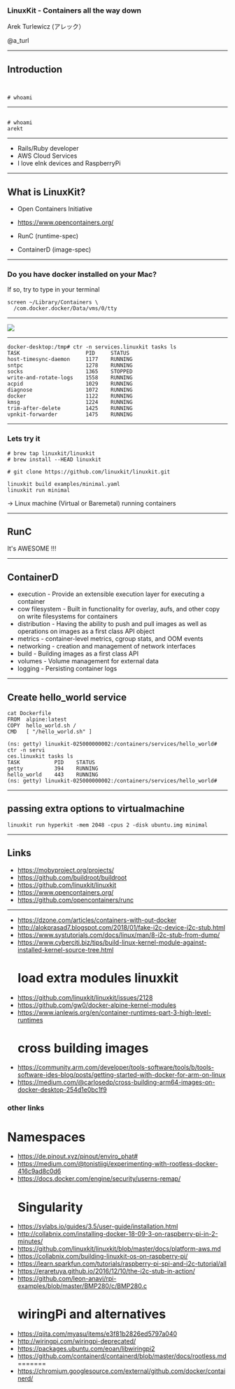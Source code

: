 ### LinuxKit - Containers all the way down

Arek Turlewicz
(アレック）

@a_turl

---

## Introduction

  ```


  # whoami
  ```

---

  ```

  # whoami
  arekt
  ```

---

  - Rails/Ruby developer
  - AWS Cloud Services
  - I love eInk devices and RaspberryPi

---

## What is LinuxKit?

  - Open Containers Initiative
  - https://www.opencontainers.org/

  - RunC (runtime-spec)
  - ContainerD (image-spec)

---

### Do you have docker installed on your Mac?

  If so, try to type in your terminal

```
screen ~/Library/Containers \
  /com.docker.docker/Data/vms/0/tty
```

---

<img src="linuxkit/images/linuxkit-terminal.png">

---

```
docker-desktop:/tmp# ctr -n services.linuxkit tasks ls
TASK                     PID     STATUS
host-timesync-daemon     1177    RUNNING
sntpc                    1278    RUNNING
socks                    1365    STOPPED
write-and-rotate-logs    1558    RUNNING
acpid                    1029    RUNNING
diagnose                 1072    RUNNING
docker                   1122    RUNNING
kmsg                     1224    RUNNING
trim-after-delete        1425    RUNNING
vpnkit-forwarder         1475    RUNNING
```

---

### Lets try it

```
# brew tap linuxkit/linuxkit
# brew install --HEAD linuxkit
```

```
# git clone https://github.com/linuxkit/linuxkit.git
```

```
linuxkit build examples/minimal.yaml
linuxkit run minimal
```
  -> Linux machine (Virtual or Baremetal) running containers

---

## RunC

  It's AWESOME !!!

---

## ContainerD

- execution - Provide an extensible execution layer for executing a container
- cow filesystem - Built in functionality for overlay, aufs, and other copy on write  filesystems for containers
- distribution - Having the ability to push and pull images as well as operations on images as a first class API object
- metrics - container-level metrics, cgroup stats, and OOM events
- networking - creation and management of network interfaces
- build - Building images as a first class API
- volumes - Volume management for external data
- logging - Persisting container logs

---

## Create hello_world service

```
cat Dockerfile
FROM  alpine:latest
COPY  hello_world.sh /
CMD   [ "/hello_world.sh" ]

```

```
(ns: getty) linuxkit-025000000002:/containers/services/hello_world# ctr -n servi
ces.linuxkit tasks ls
TASK           PID    STATUS
getty          394    RUNNING
hello_world    443    RUNNING
(ns: getty) linuxkit-025000000002:/containers/services/hello_world#
```

---

## passing extra options to virtualmachine

```
linuxkit run hyperkit -mem 2048 -cpus 2 -disk ubuntu.img minimal

```

---

## Links
- https://mobyproject.org/projects/
- https://github.com/buildroot/buildroot
- https://github.com/linuxkit/linuxkit
- https://www.opencontainers.org/
- https://github.com/opencontainers/runc


---


- https://dzone.com/articles/containers-with-out-docker
- http://alokprasad7.blogspot.com/2018/01/fake-i2c-device-i2c-stub.html
- https://www.systutorials.com/docs/linux/man/8-i2c-stub-from-dump/
- https://www.cyberciti.biz/tips/build-linux-kernel-module-against-installed-kernel-source-tree.html
  # load extra modules linuxkit
- https://github.com/linuxkit/linuxkit/issues/2128
- https://github.com/gw0/docker-alpine-kernel-modules
- https://www.ianlewis.org/en/container-runtimes-part-3-high-level-runtimes
  # cross building images
- https://community.arm.com/developer/tools-software/tools/b/tools-software-ides-blog/posts/getting-started-with-docker-for-arm-on-linux
- https://medium.com/@carlosedp/cross-building-arm64-images-on-docker-desktop-254d1e0bc1f9

### other links
  # Namespaces
- https://de.pinout.xyz/pinout/enviro_phat#
- https://medium.com/@tonistiigi/experimenting-with-rootless-docker-416c9ad8c0d6
- https://docs.docker.com/engine/security/userns-remap/
  # Singularity
- https://sylabs.io/guides/3.5/user-guide/installation.html
- http://collabnix.com/installing-docker-18-09-3-on-raspberry-pi-in-2-minutes/
- https://github.com/linuxkit/linuxkit/blob/master/docs/platform-aws.md
- https://collabnix.com/building-linuxkit-os-on-raspberry-pi/
- https://learn.sparkfun.com/tutorials/raspberry-pi-spi-and-i2c-tutorial/all
- https://eraretuya.github.io/2016/12/10/the-i2c-stub-in-action/
- https://github.com/leon-anavi/rpi-examples/blob/master/BMP280/c/BMP280.c
  # wiringPi and alternatives
- https://qiita.com/myasu/items/e3f81b2826ed5797a040
- http://wiringpi.com/wiringpi-deprecated/
- https://packages.ubuntu.com/eoan/libwiringpi2
- https://github.com/containerd/containerd/blob/master/docs/rootless.md
=======
- https://chromium.googlesource.com/external/github.com/docker/containerd/

```
